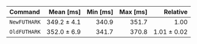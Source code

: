 | Command | Mean [ms] | Min [ms] | Max [ms] | Relative |
|:---|---:|---:|---:|---:|
| `NewFUTHARK` | 349.2 ± 4.1 | 340.9 | 351.7 | 1.00 |
| `OldFUTHARK` | 352.0 ± 6.9 | 341.7 | 370.8 | 1.01 ± 0.02 |
